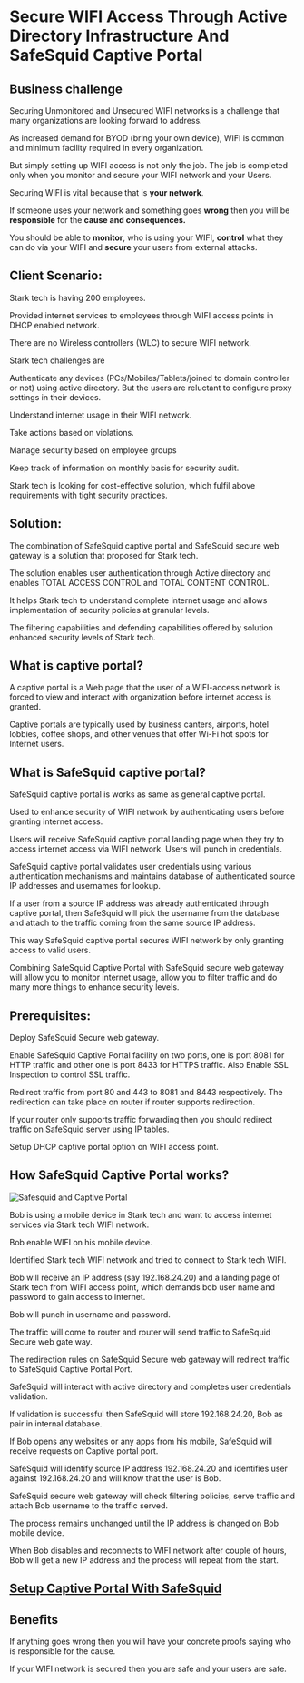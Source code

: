 # Secure WIFI Access Through Active Directory Infrastructure And SafeSquid Captive Portal

## Business challenge

Securing Unmonitored and Unsecured WIFI networks is a challenge that many organizations are looking forward to address.

As increased demand for BYOD (bring your own device), WIFI is common and minimum facility required in every organization.

But simply setting up WIFI access is not only the job. The job is completed only when you monitor and secure your WIFI network and your Users.

Securing WIFI is vital because that is **your network**.

If someone uses your network and something goes **wrong** then you will be **responsible** for the **cause and consequences.**

You should be able to **monitor**, who is using your WIFI, **control** what they can do via your WIFI and **secure** your users from external attacks.

## Client Scenario:

Stark tech is having 200 employees.

Provided internet services to employees through WIFI access points in DHCP enabled network.

There are no Wireless controllers (WLC) to secure WIFI network.

Stark tech challenges are

Authenticate any devices (PCs/Mobiles/Tablets/joined to domain controller or not) using active directory. But the users are reluctant to configure proxy settings in their devices.

Understand internet usage in their WIFI network.

Take actions based on violations.

Manage security based on employee groups

Keep track of information on monthly basis for security audit.

Stark tech is looking for cost-effective solution, which fulfil above requirements with tight security practices.

## Solution:

The combination of SafeSquid captive portal and SafeSquid secure web gateway is a solution that proposed for Stark tech.

The solution enables user authentication through Active directory and enables TOTAL ACCESS CONTROL and TOTAL CONTENT CONTROL.

It helps Stark tech to understand complete internet usage and allows implementation of security policies at granular levels.

The filtering capabilities and defending capabilities offered by solution enhanced security levels of Stark tech.

## What is captive portal?

A captive portal is a Web page that the user of a WIFI-access network is forced to view and interact with organization before internet access is granted.

Captive portals are typically used by business canters, airports, hotel lobbies, coffee shops, and other venues that offer Wi-Fi hot spots for Internet users.

## What is SafeSquid captive portal?

SafeSquid captive portal is works as same as general captive portal.

Used to enhance security of WIFI network by authenticating users before granting internet access.

Users will receive SafeSquid captive portal landing page when they try to access internet access via WIFI network. Users will punch in credentials.

SafeSquid captive portal validates user credentials using various authentication mechanisms and maintains database of authenticated source IP addresses and usernames for lookup.

If a user from a source IP address was already authenticated through captive portal, then SafeSquid will pick the username from the database and attach to the traffic coming from the same source IP address.

This way SafeSquid captive portal secures WIFI network by only granting access to valid users.

Combining SafeSquid Captive Portal with SafeSquid secure web gateway will allow you to monitor internet usage, allow you to filter traffic and do many more things to enhance security levels.

## Prerequisites:

Deploy SafeSquid Secure web gateway.

Enable SafeSquid Captive Portal facility on two ports, one is port 8081 for HTTP traffic and other one is port 8433 for HTTPS traffic. Also Enable SSL Inspection to control SSL traffic.

Redirect traffic from port 80 and 443 to 8081 and 8443 respectively. The redirection can take place on router if router supports redirection.

If your router only supports traffic forwarding then you should redirect traffic on SafeSquid server using IP tables.

Setup DHCP captive portal option on WIFI access point.

## How SafeSquid Captive Portal works?

![Safesquid and Captive Portal](/img/How_To/Secure_WIFI_Access_Through_Active_Directory_Infrastructure_And_SafeSquid_Captive_Portal/image1.webp)

Bob is using a mobile device in Stark tech and want to access internet services via Stark tech WIFI network.

Bob enable WIFI on his mobile device.

Identified Stark tech WIFI network and tried to connect to Stark tech WIFI.

Bob will receive an IP address (say 192.168.24.20) and a landing page of Stark tech from WIFI access point, which demands bob user name and password to gain access to internet.

Bob will punch in username and password.

The traffic will come to router and router will send traffic to SafeSquid Secure web gate way.

The redirection rules on SafeSquid Secure web gateway will redirect traffic to SafeSquid Captive Portal Port.

SafeSquid will interact with active directory and completes user credentials validation.

If validation is successful then SafeSquid will store 192.168.24.20, Bob as pair in internal database.

If Bob opens any websites or any apps from his mobile, SafeSquid will receive requests on Captive portal port.

SafeSquid will identify source IP address 192.168.24.20 and identifies user against 192.168.24.20 and will know that the user is Bob.

SafeSquid secure web gateway will check filtering policies, serve traffic and attach Bob username to the traffic served.

The process remains unchanged until the IP address is changed on Bob mobile device.

When Bob disables and reconnects to WIFI network after couple of hours, Bob will get a new IP address and the process will repeat from the start.

## [Setup Captive Portal With SafeSquid](https://help.safesquid.com/portal/en/kb/articles/setup-captive-portal-with-safesquid)

## Benefits

If anything goes wrong then you will have your concrete proofs saying who is responsible for the cause.

If your WIFI network is secured then you are safe and your users are safe.
